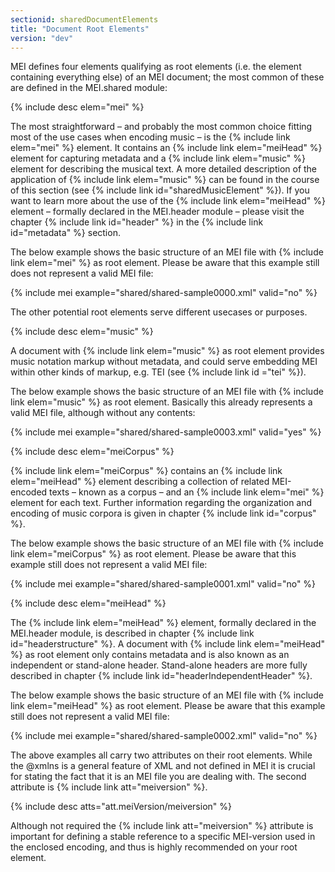 ```yaml
---
sectionid: sharedDocumentElements
title: "Document Root Elements"
version: "dev"
---
```


MEI defines four elements qualifying as root elements (i.e. the element containing everything else) of an MEI document; the most common of these are defined in the MEI.shared module:

{% include desc elem="mei" %}

The most straightforward – and probably the most common choice fitting most of the use cases when encoding music – is the {% include link elem="mei" %} element. It contains an {% include link elem="meiHead" %} element for capturing metadata and a {% include link elem="music" %} element  for describing the musical text. A more detailed description of the application of {% include link elem="music" %} can be found in the course of this section (see {% include link id="sharedMusicElement" %}). If you want to learn more about the use of the {% include link elem="meiHead" %} element – formally declared in the MEI.header module – please visit the chapter {% include link id="header" %} in the {% include link id="metadata" %} section.

The below example shows the basic structure of an MEI file with {% include link elem="mei" %} as root element. Please be aware that this example still does not represent a valid MEI file:

{% include mei example="shared/shared-sample0000.xml" valid="no" %}

The other potential root elements serve different usecases or purposes.

{% include desc elem="music" %}

A document with {% include link elem="music" %} as root element provides music notation markup without metadata, and could serve embedding MEI within other kinds of markup, e.g. TEI (see {% include link id ="tei" %}).

The below example shows the basic structure of an MEI file with {% include link elem="music" %} as root element. Basically this already represents a valid MEI file, although without any contents:

{% include mei example="shared/shared-sample0003.xml" valid="yes" %}

{% include desc elem="meiCorpus" %}

{% include link elem="meiCorpus" %} contains an {% include link elem="meiHead" %} element describing a collection of related MEI-encoded texts – known as a corpus – and an {% include link elem="mei" %} element for each text. Further information regarding the organization and encoding of music corpora is given in chapter {% include link id="corpus" %}.

The below example shows the basic structure of an MEI file with {% include link elem="meiCorpus" %} as root element. Please be aware that this example still does not represent a valid MEI file:

{% include mei example="shared/shared-sample0001.xml" valid="no" %}

{% include desc elem="meiHead" %}

The {% include link elem="meiHead" %} element, formally declared in the MEI.header module, is described in chapter {% include link id="headerstructure" %}. A document with {% include link elem="meiHead" %} as root element only contains metadata and is also known as an independent or stand-alone header. Stand-alone headers are more fully described in chapter {% include link id="headerIndependentHeader" %}.

The below example shows the basic structure of an MEI file with {% include link elem="meiHead" %} as root element. Please be aware that this example still does not represent a valid MEI file:

{% include mei example="shared/shared-sample0002.xml" valid="no" %}

The above examples all carry two attributes on their root elements. While the @xmlns is a general feature of XML and not defined in MEI it is crucial for stating the fact that it is an MEI file you are dealing with. The second attribute is {% include link att="meiversion" %}. 

{% include desc atts="att.meiVersion/meiversion" %}

Although not required the {% include link att="meiversion" %} attribute is important for defining a stable reference to a specific MEI-version used in the enclosed encoding, and thus is highly recommended on your root element.

